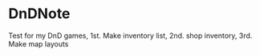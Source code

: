 # DnDNote
Test for my DnD games, 1st. Make inventory list, 2nd. shop inventory, 3rd. Make map layouts
